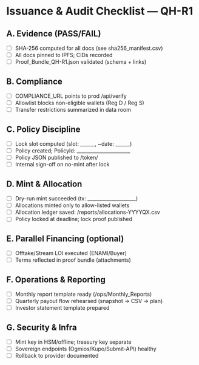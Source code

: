 # Issuance & Audit Checklist — QH-R1

## A. Evidence (PASS/FAIL)
- [ ] SHA-256 computed for all docs (see sha256_manifest.csv)
- [ ] All docs pinned to IPFS; CIDs recorded
- [ ] Proof_Bundle_QH-R1.json validated (schema + links)

## B. Compliance
- [ ] COMPLIANCE_URL points to prod /api/verify
- [ ] Allowlist blocks non-eligible wallets (Reg D / Reg S)
- [ ] Transfer restrictions summarized in data room

## C. Policy Discipline
- [ ] Lock slot computed (slot: ______, ~date: ______)
- [ ] Policy created; PolicyId: ______________________
- [ ] Policy JSON published to /token/
- [ ] Internal sign-off on no-mint after lock

## D. Mint & Allocation
- [ ] Dry-run mint succeeded (tx: ____________________)
- [ ] Allocations minted only to allow-listed wallets
- [ ] Allocation ledger saved: /reports/allocations-YYYYQX.csv
- [ ] Policy locked at deadline; lock proof published

## E. Parallel Financing (optional)
- [ ] Offtake/Stream LOI executed (ENAMI/Buyer)
- [ ] Terms reflected in proof bundle (attachments)

## F. Operations & Reporting
- [ ] Monthly report template ready (/ops/Monthly_Reports)
- [ ] Quarterly payout flow rehearsed (snapshot → CSV → plan)
- [ ] Investor statement template prepared

## G. Security & Infra
- [ ] Mint key in HSM/offline; treasury key separate
- [ ] Sovereign endpoints (Ogmios/Kupo/Submit-API) healthy
- [ ] Rollback to provider documented

